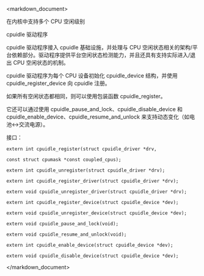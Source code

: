 <markdown_document>

在内核中支持多个 CPU 空闲级别

cpuidle 驱动程序

cpuidle 驱动程序接入 cpuidle 基础设施，并处理与 CPU 空闲状态相关的架构/平台依赖部分。驱动程序提供平台空闲状态检测能力，并且还具有支持实际进入/退出 CPU 空闲状态的机制。

cpuidle 驱动程序为每个 CPU 设备初始化 cpuidle_device 结构，并使用 cpuidle_register_device 向 cpuidle 注册。

如果所有空闲状态都相同，则可以使用包装函数 cpuidle_register。

它还可以通过使用 cpuidle_pause_and_lock、cpuidle_disable_device 和 cpuidle_enable_device、cpuidle_resume_and_unlock 来支持动态变化（如电池<->交流电源）。

接口：

    extern int cpuidle_register(struct cpuidle_driver *drv,
    
    const struct cpumask *const coupled_cpus);
    
    extern int cpuidle_unregister(struct cpuidle_driver *drv);
    
    extern int cpuidle_register_driver(struct cpuidle_driver *drv);
    
    extern void cpuidle_unregister_driver(struct cpuidle_driver *drv);
    
    extern int cpuidle_register_device(struct cpuidle_device *dev);
    
    extern void cpuidle_unregister_device(struct cpuidle_device *dev);
    
    extern void cpuidle_pause_and_lock(void);
    
    extern void cpuidle_resume_and_unlock(void);
    
    extern int cpuidle_enable_device(struct cpuidle_device *dev);
    
    extern void cpuidle_disable_device(struct cpuidle_device *dev);

</markdown_document>